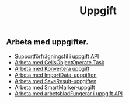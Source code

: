 ﻿---
title: Uppgift
second_title: Aspose.Cells Cloud Documen
type: docs
url: /sv/tasks/
aliases: [/working-with-tasks/]
keywords: REST API, task, spreadsheets, exce
description: "Cells.Cloud API för Excel operate: hantera Excel med uppgifter"
weight: 100
kwords: Excel, Office Moln, REST API, Kalkylblad, PDF, CSV, Json, Markdown, Uppgifter
---
## Arbeta med uppgifter.


- [Supportförfrågningsfil i uppgift API](/cells/sv/support-request-file-in-task-api/)
- [Arbeta med CellsObjectOperate Task](/cells/sv/working-with-cellsobjectoperate-task/)
- [Arbeta med Konvertera uppgift](/cells/sv/working-with-convert-task/)
- [Arbeta med ImportData-uppgiften](/cells/sv/working-with-importdata-task/)
- [Arbeta med SaveResult-uppgiften](/cells/sv/working-with-saveresult-task/)
- [Arbeta med SmartMarker-uppgift](/cells/sv/working-with-smartmarker-task/)
- [Arbeta med arbetsbladFungerar i uppgift API](/cells/sv/working-with-worksheetoperates-in-task-api/)
